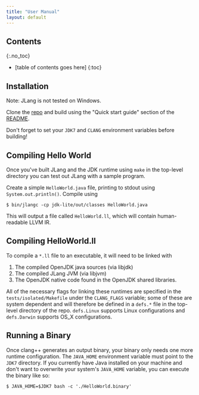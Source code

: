 ```yaml
---
title: "User Manual"
layout: default
---
```


Contents
--------
{:.no_toc}

* [table of contents goes here]
{:toc}


Installation
------------

Note: JLang is not tested on Windows.

Clone the [repo](https://github.com/polyglot-compiler/JLang) and build using the "Quick start guide" section of the [README](https://github.com/polyglot-compiler/JLang/blob/master/README.md).

Don't forget to set your `JDK7` and `CLANG` environment variables before building!


Compiling Hello World
---------------------

Once you've built JLang and the JDK runtime using `make` in the top-level directory you can test out JLang with a sample program.

Create a simple `HelloWorld.java` file, printing to stdout using `System.out.println()`. Compile using

```
$ bin/jlangc -cp jdk-lite/out/classes HelloWorld.java
```

This will output a file called `HelloWorld.ll`, which will contain human-readable LLVM IR.

Compiling HelloWorld.ll 
--------------------------------------

To compile a `*.ll` file to an executable, it will need to be linked with
1. The compiled OpenJDK java sources (via libjdk)
2. The compiled JLang JVM (via libjvm)
3. The OpenJDK native code found in the OpenJDK shared libraries.

All of the necessary flags for linking these runtimes are specified in the `tests/isolated/Makefile` under the `CLANG_FLAGS` variable; some of these are system dependent and will therefore be defined in a `defs.*` file in the top-level directory of the repo. `defs.Linux` supports Linux configurations and `defs.Darwin` supports OS_X configurations.

Running a Binary
----------------

Once clang++ generates an output binary, your binary only needs one more runtime configuration. The `JAVA_HOME` environment variable must point to the `JDK7` directory. If you currently have Java installed on your machine and don't want to overwrite your system's `JAVA_HOME` variable, you can execute the binary like so:

```
$ JAVA_HOME=$JDK7 bash -c './HelloWorld.binary'
```
